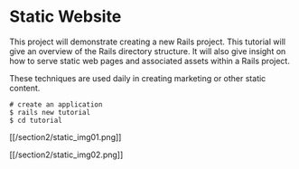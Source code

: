 # Static Website

This project will demonstrate creating a new Rails project. This tutorial will give an overview of the Rails directory structure.  It will also give insight on how to serve static web pages and associated assets within a Rails project. 

These techniques are used daily in creating marketing or other static content.

```
# create an application
$ rails new tutorial
$ cd tutorial

```

[[/section2/static_img01.png]]


[[/section2/static_img02.png]]

